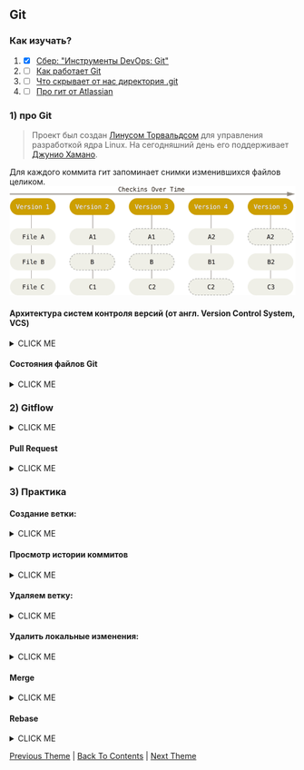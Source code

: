 ## Git

### Как изучать?

1. - [x] [Сбер: "Инструменты DevOps: Git"]()
2. - [ ] [Как работает Git](https://habr.com/ru/post/313890/)
3. - [ ] [Что скрывает от нас директория .git](https://habr.com/ru/post/143079/)
4. - [ ] [Про гит от Atlassian](https://www.atlassian.com/git/tutorials/learn-git-with-bitbucket-cloud)

### 1) про Git

> Проект был создан [Линусом Торвальдсом](https://github.com/torvalds) для управления разработкой ядра Linux. 
На сегодняшний день его поддерживает [Джунио Хамано](https://github.com/gitster?tab=repositories).

Для каждого коммита гит запоминает снимки изменившихся файлов целиком.
![DATA](https://github.com/eldaroid/pictures/blob/master/other/git_data.png)

#### Архитектура систем контроля версий (от англ. Version Control System, VCS)

<details><summary>CLICK ME</summary>
<p>

Инструменты VCS имеют два основных типа удаленной архитектуры:

* централизованный (Centralized VCS);
Примеры таких систем: SVN, CVS.
<img src="https://github.com/eldaroid/pictures/blob/master/other/centralized_VCS.png" alt="alt text" width="250" height="250">

* распределенный (Distributed model);
Примеры таких систем: Git, Mercurial. Git имеет распределенную модель архитектуры, то есть не зависит от одного центрального сервера, на котором хранятся файлы. Вместо этого он работает полностью локально, сохраняя данные в папках на жестком диске, которые называются репозиторием. Тем не менее, вы можете хранить копию репозитория онлайн. Это облегчает работу над одним проектом для нескольких людей. Для такой работы используются сайты вроде github и bitbucket.
<img src="https://github.com/eldaroid/pictures/blob/master/other/decentralized_VCS.png" alt="alt text" width="250" height="250">

Родительский коммит - тот, от которого пошли разделения на ветки.
Имя основной ветки по умолчанию в Git — master.

</p>
</details>

#### Состояния файлов Git

<details><summary>CLICK ME</summary>
<p>

Файл в Git может находится в одном из трёх состояний:

<img src="https://github.com/eldaroid/pictures/blob/master/other/git_files.png" alt="alt text" width="800" height="400">

* untracked (:white_circle:) — не добавлен в индекс для коммита, не вошли в последний спапшот и не подготовлены к коммиту.
* modified (:red_circle:) - объекты поменяли, но еще не зафиксировались.
* staged (:green_circle:) — добавлен в индекс для включения в коммит.
* commited (:white_circle:) — объект уже сохранен на базе.

</p>
</details>

### 2) Gitflow

<details><summary>CLICK ME</summary>
<p>

Существуют различные модели ветвления, наиболее популярные: 
* [Git flow:](https://github.com/eldaroid/iosBasics/blob/master/Git%2BTerminal/Gitflow.md)

<img src="https://github.com/eldaroid/pictures/blob/master/other/GitFlow.png" alt="alt text" width="450" height="300">

* [Github flow:](https://github.com/eldaroid/iosBasics/blob/master/Git%2BTerminal/Githubflow.md)

<img src="https://github.com/eldaroid/pictures/blob/master/other/GithubFlow.jpeg" alt="alt text" width="550" height="300">

* [Gitlab flow:](https://github.com/eldaroid/iosBasics/blob/master/Git%2BTerminal/Gitlabflow.md)

<img src="https://github.com/eldaroid/pictures/blob/master/other/GitlabFlow.jpeg" alt="alt text" width="300" height="350">

> [Базовые принципы популярных моделей ветвления](https://www.atlassian.com/git/tutorials/comparing-workflows)
> * Любое значимое изменение должно оформляться как отдельная ветвь
> * Текущая версия главное ветви всегда корректна. В любой момент сборка проекта, проведенная из текущей ветви, должна быть успешной.
> * Версии проекта помечаются тегами. Выделенная и помеченная тегом версия более никогда не изменяется.
> * Любые рабочие, тестовые или демонтрационные версии проекта собираются только из репозитоиия системы. 

</p>
</details>

#### Pull Request

<details><summary>CLICK ME</summary>
<p>

Общим принципом для всех моделей ветвления является то, что все изменения между ветками переносятся с помощью запросов на слияние.
  
**Запрос на слияние** (Pull-Request - BitBucket, Merge request - Gitlab) – механизм системы контроля версий, позволяющий оформить изменения из ветки в виде предложения к слиянию в основную (или какую-то иную) ветку репозитория.
  
<img src="https://github.com/eldaroid/pictures/blob/master/other/pull_request.png" alt="alt text" width="400" height="300">
  
Что даёт:

* Описание предлагаемого изменения видно в интерфейсе системы контроля версий всем заинтересованным участникам

* Возможность провести code review и оставить комментарии ещё до включения изменений в целевую ветку

* Возможность не допустить слияния, пока не будут выполнены все необходимые условия. 
    
    Например:
  
        * Минимальное количество подтверждений от участников, проводящих ревью
  
        * Успешно прошедшая сборка в системе CI
        
        * Отсутствие критичных замечаний по результатам автоматического статического анализа
   
</p>
</details>

### 3) Практика
  
#### Создание ветки: 

<details><summary>CLICK ME</summary>
<p>
  
1) git checkout -b bugfix/elizarov/ASSESSMENT-191
то же самое, что и : 
git branch bugfix/elizarov/ASSESSMENT-191
git checkout bugfix/elizarov/ASSESSMENT-191
2) git push --set-upstream origin bugfix/elizarov/ASSESSMENT-191

</p>
</details>
  
#### Просмотр истории коммитов

<details><summary>CLICK ME</summary>
<p>
  
По умолчанию `git log` вывод в таком формате:

<img src="https://github.com/eldaroid/pictures/blob/master/other/gitlog.png" alt="alt text" width="300" height="300">

Удобный формат `git log --online`:

<img src="https://github.com/eldaroid/pictures/blob/master/other/gitlog--online.png" alt="alt text" width="550" height="200">

Опции: 
* --stat — выведет статистику для каждого коммита
* --graph — строит текстовый граф
* --decorate — покажет “головы” (HEAD)
* --all — покажет все ветки
* -- oneline - чтобы все это поместилось в одной строке
</p>
</details>
  
#### Удаляем ветку:

<details><summary>CLICK ME</summary>
<p>
  
1) git checkout develop - переключаемся на любую ветку

2) git branch -d [your branch] - удаляем локальную
  
3) git push [origin] --delete [your branch] - удаляем удаленную. 
[origin] - то, что мы прописывали в git push "origin" HEAD:[your branch]

</p>
</details>
  
#### Удалить локальные изменения:

<details><summary>CLICK ME</summary>
<p>

git reset –hard HEAD – удаляет локальные изменения
  
git reset --hard origin/bugfix/elizarov/ASSESSMENT-371

</p>
</details>

#### Merge

<details><summary>CLICK ME</summary>
<p>

* git checkout master
* git merge my_branch
  
My_branch слилась в master 
  
</p>
</details>
  
#### Rebase

<details><summary>CLICK ME</summary>
<p>

Куда: origin/release
Откуда: bugfix

git checkout origin/release && git fetch && git pull && git checkout bugfix
  
git rebase origin/release

git push -f

</p>
</details>

[Previous Theme](/Git%2BTerminal/Terminal.md) | [Back To Contents](https://github.com/eldaroid/iosBasics) |  [Next Theme](Git%2BTerminal)
